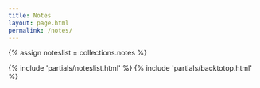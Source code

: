 ```yaml
---
title: Notes
layout: page.html
permalink: /notes/
---
```


{% assign noteslist = collections.notes %}

{% include 'partials/noteslist.html' %}
{% include 'partials/backtotop.html' %}
